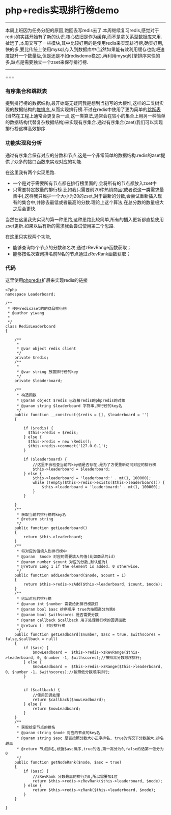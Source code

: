php+redis实现排行榜demo
===
---

本周上班因为任务分配的原因,跑回去写redis去了.本周继续复习redis,感觉对于redis的实践开始有了新的认识.核心依旧是作为缓存,而不是拿关系型数据库来用.扯远了,本周又写了一些模块,其中比较好用的是使用redis来实现排行榜,确实好用,快的多,要比传统上使用mysql,存入到数据库中(当然如果能有效利用缓存也能吧速度提升一个数量级,但是还是不如redisdemo稳定),再利用mysql引擎排序来快的多,缺点是需要独立一个zset来保存排行榜.

---
===

### 有序集合和跳跃表
提到排行榜的数据结构,最开始毫无疑问我是想到当初写的大根堆,这样的二叉树实现的数据结构的[堆排序](https://idisfkj.github.io/2016/06/19/%E7%AE%97%E6%B3%95-%E4%B8%83-%E5%A0%86%E6%8E%92%E5%BA%8F/),从而实现排行榜.不过在redis中使用了更为简单的[跳跃表](https://redisbook.readthedocs.io/en/latest/internal-datastruct/skiplist.html) (当然在工程上通常会更复杂一点,这一类算法,通常会在较小的集合上用另一种简单的数据结构代替复杂数据结构)来实现有序集合.通过有序集合(zset)我们可以实现排行榜这样高效排序.

### 功能实现和分析

通过有序集合保存对应的分数和节点,这是一个非常简单的数据结构.redis的zset提供了众多的接口函数来实现对应的功能.

在这里我有两个实现思路.
- 一个是对于需要所有节点都在排行榜里面的,会将所有的节点都放入zset中
- 只需要特定数量的排行榜.比如我只需要前20件热销商品(或者说这一类需求最集中),这样我只维护一个大小为20的zset,对于最新的分数,会尝试重新插入现有的集合中,并除去最低或者最高的分数.理论上这个算法,在总分数的数量极大之后会更快.

当然在这里我先实现的第一种思路,这种思路比较简单,所有的插入更新都直接使用zset更新.如果以后有新的需求我会尝试使用第二个思路.

在这里只实现两个功能,
- 能够查询每个节点的分数和名次 通过zRevRange函数获取；
- 能够按名次查询排名前N名的节点通过zRevRank函数获取；

### 代码

这里使用[phpredis](https://github.com/phpredis/phpredis#zrangebyscore-zrevrangebyscore)扩展来实现redis的链接
```
<?php
namespace Leaderboard;

/**
 * 使用rediszset的的商品排行榜
 * @author yiwang
 *        
 */
class RedisLeaderboard
{

    /**
     *
     * @var object redis client
     */
    private $redis;
    /**
     *
     * @var string 放置排行榜的key
     */
    private $leaderboard;

    /**
     * 构造函数
     * @param object $redis 已连接redis的phpredis的对象
     * @param string $leaderboard 字符串,排行榜的key名
     */
    public function __construct($redis = [], $leaderboard = '')
    {

        if ($redis) {
          $this->redis = $redis;
        } else {
          $this->redis = new \Redis();
          $this->redis->connect('127.0.0.1');
        }

        if ($leaderboard) {
            //这里不会检查当前的key值是否存在,是为了方便重新访问对应的排行榜
            $this->leaderboard = $leaderboard;
        } else {
            $this->leaderboard = 'leaderboard:' . mt(1, 100000);
            while (!empty($this->redis->exists($this->leaderboard))) {
                $this->leaderboard = 'leaderboard:' . mt(1, 100000);
            }
        }

    }
    /**
     * 获取当前的排行榜的key名
     * @return string
     */
    public function getLeaderboard()
    {
        return $this->leaderboard;
    }
    /**
     * 将对应的值填入到排行榜中
     * @param  $node 对应的需要填入的值(比如商品的id)
     * @param number $count 对应的分数,默认值为1
     * @return Long 1 if the element is added. 0 otherwise.
     */
    public function addLeaderboard($node, $count = 1)
    {
        return $this->redis->zAdd($this->leaderboard, $count, $node);
    }
    /**
     * 给出对应的排行榜
     * @param int $number 需要给出排行榜数目
     * @param bool $asc 排序顺序 true为按照高分为第0
     * @param bool $withscores 是否需要分数
     * @param callback $callback 用于处理排行榜的回调函数
     * @return [] 对应排行榜
     */
    public function getLeadboard($number, $asc = true, $withscores = false,$callback = null)
    {
        if ($asc) {
            $nowLeadboard =  $this->redis->zRevRange($this->leaderboard, 0, $number -1, $withscores);//按照高分数顺序排行;
        } else {
            $nowLeadboard =  $this->redis->zRange($this->leaderboard, 0, $number -1, $withscores);//按照低分数顺序排行;
        }


        if ($callback) {
            //使用回调处理
            return $callback($nowLeadboard);
        } else {
            return $nowLeadboard;
        }
    }
    /**
     * 获取给定节点的排名
     * @param string $node 对应的节点的key名
     * @param string $asc 是否按照分数大小正序排名, true的情况下分数越大,排名越高
     * @return 节点排名,根据$asc排序,true的话,第一高分为0,false的话第一低分为0
     */
    public function getNodeRank($node, $asc = true)
    {
        if ($asc) {
            //zRevRank 分数最高的排行为0,所以需要加1位
            return $this->redis->zRevRank($this->leaderboard, $node);
        } else {
            return $this->redis->zRank($this->leaderboard, $node);
        }
    }

}


```
